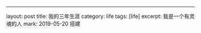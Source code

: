 ---
layout: post
title: 我的三年生涯
category: life
tags: [life]
excerpt: 我是一个有灵魂的人
mark:
  2019-05-20 搭建
